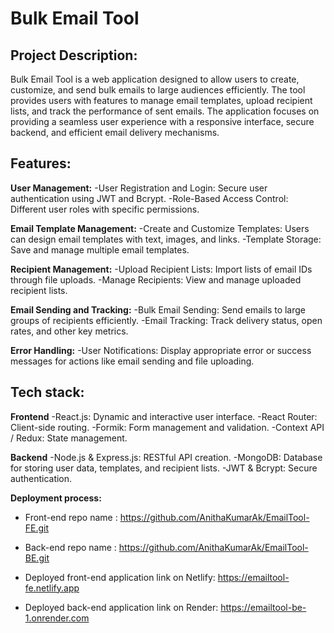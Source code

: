 # Bulk Email Tool 

## Project Description:

Bulk Email Tool is a web application designed to allow users to create, customize, and send bulk emails to large audiences efficiently. The tool provides users with features to manage email templates, upload recipient lists, and track the performance of sent emails. The application focuses on providing a seamless user experience with a responsive interface, secure backend, and efficient email delivery mechanisms.

## Features:

**User Management:**
-User Registration and Login: Secure user authentication using JWT and Bcrypt.
-Role-Based Access Control: Different user roles with specific permissions.

**Email Template Management:**
-Create and Customize Templates: Users can design email templates with text, images, and links.
-Template Storage: Save and manage multiple email templates.

**Recipient Management:**
-Upload Recipient Lists: Import lists of email IDs through file uploads.
-Manage Recipients: View and manage uploaded recipient lists.

**Email Sending and Tracking:**
-Bulk Email Sending: Send emails to large groups of recipients efficiently.
-Email Tracking: Track delivery status, open rates, and other key metrics.

**Error Handling:**
-User Notifications: Display appropriate error or success messages for actions like email sending and file uploading.


## Tech stack:

**Frontend**
-React.js: Dynamic and interactive user interface.
-React Router: Client-side routing.
-Formik: Form management and validation.
-Context API / Redux: State management.

**Backend**
-Node.js & Express.js: RESTful API creation.
-MongoDB: Database for storing user data, templates, and recipient lists.
-JWT & Bcrypt: Secure authentication.

**Deployment process:**

- Front-end repo name : https://github.com/AnithaKumarAk/EmailTool-FE.git
  
- Back-end repo name : https://github.com/AnithaKumarAk/EmailTool-BE.git

- Deployed front-end application link on Netlify: https://emailtool-fe.netlify.app

- Deployed back-end application link on Render: https://emailtool-be-1.onrender.com

